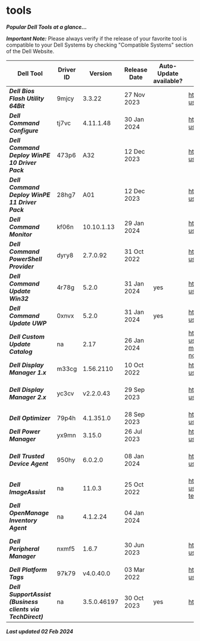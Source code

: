 # tools 

***Popular Dell Tools at a glance...*** 

 

***Important Note:*** Please always verify if the release of your favorite tool is compatible to your Dell Systems by checking "Compatible Systems" section of the Dell Website.  

 
|Dell Tool | Driver ID | Version | Release Date | Auto-Update available? | Link | Comments |
|----|----|----|----|----|----|----|
|***Dell Bios Flash Utility 64Bit*** | 9mjcy | 3.3.22 | 27 Nov 2023 | | https://www.dell.com/support/home/en-us/drivers/driversdetails?driverid=9mjcy |na | 
|***Dell Command Configure*** | tj7vc | 4.11.1.48 | 30 Jan 2024 | | https://www.dell.com/support/home/en-us/drivers/driversdetails?driverid=tj7vc |na | 
|***Dell Command Deploy WinPE 10 Driver Pack*** | 473p6 | A32 | 12 Dec 2023 | | https://www.dell.com/support/home/en-us/drivers/driversdetails?driverid=473p6 | Driver Pack summary > https://www.dell.com/support/kbdoc/en-us/000108642/winpe-10-driver-pack | 
|***Dell Command Deploy WinPE 11 Driver Pack*** | 28hg7 | A01 | 12 Dec 2023 | | https://www.dell.com/support/home/en-us/drivers/driversdetails?driverid=28hg7 | Driver Pack summary > https://www.dell.com/support/kbdoc/en-us/000211541/winpe-11-driver-pack | 
|***Dell Command Monitor*** | kf06n | 10.10.1.13 | 29 Jan 2024 | | https://www.dell.com/support/home/en-us/drivers/driversdetails?driverid=kf06n |na | 
|***Dell Command PowerShell Provider*** | dyry8 | 2.7.0.92 | 31 Oct 2022| | https://www.dell.com/support/home/en-us/drivers/driversdetails?driverid=dyry8 |na | 
|***Dell Command Update Win32*** | 4r78g | 5.2.0 | 31 Jan 2024 | yes | https://www.dell.com/support/home/en-us/drivers/driversdetails?driverid=4r78g |This is the last Win32 version of DCU 
|***Dell Command Update UWP*** | 0xnvx | 5.2.0 | 31 Jan 2024 | yes | https://www.dell.com/support/home/en-us/drivers/driversdetails?driverid=0xnvx |This is the UWP version 
|***Dell Custom Update Catalog*** | na | 2.17 | 26 Jan 2024 | | https://www.dell.com/support/manuals/en-us/command-cloud-repository-manager/sa_updatecatalog_dccrm_internal_r-notes | na | 
|***Dell Display Manager 1.x*** | m33cg | 1.56.2110| 10 Oct 2022 | | https://www.dell.com/support/home/en-us/drivers/driversdetails?driverid=m33cg | Alternative download via https://www.delldisplaymanager.com/ | 
|***Dell Display Manager 2.x*** | yc3cv | v2.2.0.43 | 29 Sep 2023 | | https://www.dell.com/support/home/en-us/drivers/driversdetails?driverid=yc3cv | Alternative link https://www.dell.com/support/home/en-us/product-support/product/dell-display-peripheral-manager/drivers |  
|***Dell Optimizer*** | 79p4h | 4.1.351.0 | 28 Sep 2023 |  | https://www.dell.com/support/home/en-us/drivers/driversdetails?driverid=79p4h | www.dell.com/optimizer | 
|***Dell Power Manager*** | yx9mn| 3.15.0 | 26 Jul 2023 | | https://www.dell.com/support/home/en-us/drivers/driversdetails?driverid=yx9mn| The Dell Power Manager is now integrated into Dell Optimizer | 
|***Dell Trusted Device Agent*** | 950hy | 6.0.2.0 | 08 Jan 2024 | | https://www.dell.com/support/home/en-us/drivers/driversdetails?driverid=950hy| Alternative https://www.dell.com/support/home/en-us/product-support/product/trusted-device/drivers | 
|***Dell ImageAssist*** | na | 11.0.3| 25 Oct 2022 | | https://www.delltechnologies.com/en-us/services/support-deployment-technologies/image-assist.htm | na | 
|***Dell OpenManage Inventory Agent*** | na | 4.1.2.24 | 04 Jan 2024 | | | na | 
|***Dell Peripheral Manager*** | nxmf5 | 1.6.7 | 30 Jun 2023 | | https://www.dell.com/support/home/en-us/drivers/driversdetails?driverid=nxmf5 | Alternative link https://www.dell.com/support/home/en-us/product-support/product/dell-peripheral-manager/drivers | 
|***Dell Platform Tags*** | 97k79 | v4.0.40.0 | 03 Mar 2022 | | https://www.dell.com/support/home/en-us/drivers/driversdetails?driverid=97k79 | na | 
|***Dell SupportAssist (Business clients via TechDirect)*** | na | 3.5.0.46197 | 30 Oct 2023 | yes | https://tdm.dell.com/portal/ | na | 
 


***Last updated 02 Feb 2024*** 
